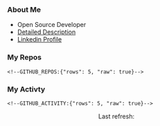 ### About Me

- Open Source Developer
- [Detailed Description](https://www.notion.so/echo724/Eunchan-Cho-Software-Developer-0e07602f35144f2c958fb3f233013de2)
- [Linkedin Profile](https://www.linkedin.com/in/eunchan-cho-382001184)

### My Repos
```
<!--GITHUB_REPOS:{"rows": 5, "raw": true}-->
```

### My Activty
```
<!--GITHUB_ACTIVITY:{"rows": 5, "raw": true}-->
```

<p align="center">
  Last refresh: 
  <b><!--TIMESTAMP:{"format": "dddd, MMMM Do YYYY"}--></b>
</p>
